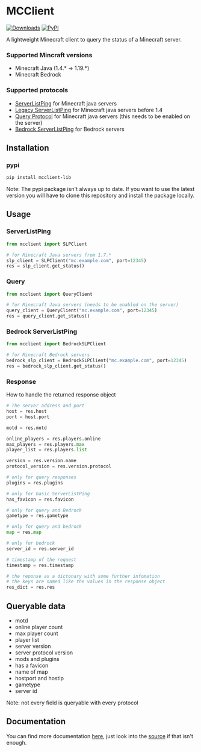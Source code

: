 # MCClient
[![Downloads](https://static.pepy.tech/badge/mcclient-lib)](https://pepy.tech/project/mcclient-lib)
[![PyPI](https://img.shields.io/pypi/v/mcclient-lib?color=green&label=PyPI%20package)](https://pypi.org/project/mcclient-lib/)

A lightweight Minecraft client to query the status of a Minecraft server.

### Supported Mincraft versions
* Minecraft Java (1.4.* -> 1.19.*)
* Minecraft Bedrock

### Supported protocols
* [ServerListPing](https://wiki.vg/Server_List_Ping "wiki.vg/Server_List_Ping") for Minecraft java servers
* [Legacy ServerListPing](https://wiki.vg/Server_List_Ping#1.4_to_1.5 "wiki.vg/Server_List_Ping#1.4_to_1.5") for Minecraft java servers before 1.4
* [Query Protocol](https://wiki.vg/Query "wiki.vg/Query") for Minecraft java servers (this needs to be enabled on the server)
* [Bedrock ServerListPing](https://wiki.vg/Raknet_Protocol#Unconnected_Ping "wiki.vg/Raknet_Protocol#Unconnected_Ping") for Bedrock servers

## Installation
### pypi
```bash
pip install mcclient-lib
```
Note: The pypi package isn't always up to date. If you want to use the latest version you will have to clone this repository and install the package locally.

## Usage
### ServerListPing
```python
from mcclient import SLPClient

# for Minecraft Java servers from 1.7.*
slp_client = SLPClient("mc.example.com", port=12345)
res = slp_client.get_status()
 ```
### Query
```python
from mcclient import QueryClient

# for Minecraft Java servers (needs to be enabled on the server)
query_client = QueryClient("mc.example.com", port=12345)
res = query_client.get_status()
```

### Bedrock ServerListPing
```python
from mcclient import BedrockSLPClient

# for Minecraft Bedrock servers
bedrock_slp_client = BedrockSLPClient("mc.example.com", port=12345)
res = bedrock_slp_client.get_status()
```

### Response
How to handle the returned response object
```python
# The server address and port
host = res.host
port = host.port

motd = res.motd

online_players = res.players.online
max_players = res.players.max
player_list = res.players.list

version = res.version.name
protocol_version = res.version.protocol

# only for query responses
plugins = res.plugins

# only for basic ServerListPing
has_favicon = res.favicon

# only for query and Bedrock
gametype = res.gametype

# only for query and bedrock
map = res.map

# only for bedrock
server_id = res.server_id

# timestamp of the request
timestamp = res.timestamp

# the reponse as a dictonary with some further infomation
# the keys are named like the values in the response object
res_dict = res.res
```

## Queryable data
* motd
* online player count
* max player count
* player list
* server version
* server protocol version
* mods and plugins
* has a favicon
* name of map
* hostport and hostip
* gametype
* server id

Note: not every field is queryable with every protocol


## Documentation
You can find more documentation [here](https://github.com/Sch8ill/MCClient-lib/blob/master/docs.md "/docs.md"), just look into the [source](https://github.com/Sch8ill/MCClient-lib "github.com/Sch8ill/MCClient-lib") if that isn't enough.